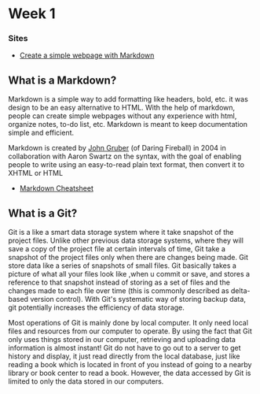 # Week 1

### Sites
* [Create a simple webpage with Markdown](https://medium.com/craftycode/how-to-create-a-simple-web-page-using-markdown-95e462e43e01)



## What is a Markdown?

Markdown is a simple way to add formatting like headers, bold, etc. it was design to be an easy alternative to HTML. With the help of markdown, people can create simple webpages without any experience with html, organize notes, to-do list, etc. Markdown is meant to keep documentation simple and efficient.

Markdown is created by [John Gruber](https://en.wikipedia.org/wiki/John_Gruber) (of Daring Fireball) in 2004 in collaboration with Aaron Swartz on the syntax, with the goal of enabling people to write using an easy-to-read plain text format, then convert it to XHTML or HTML

* [Markdown Cheatsheet](https://github.com/adam-p/markdown-here/wiki/Markdown-Cheatsheet)

## What is a Git?

Git is a like a smart data storage system where it take snapshot of the project files. Unlike other previous data storage systems, where they will save a copy of the project file at certain intervals of time, Git take a snapshot of the project files only when there are changes being made. Git store data like a series of snapshots of small files. Git basically takes a picture of what all your files look like ,when u commit or save, and stores a reference to that snapshot instead of storing as a set of files and the changes made to each file over time (this is commonly described as delta-based version control). With Git's systematic way of storing backup data, git potentially increases the efficiency of data storage.

Most operations of Git is mainly done by local computer. It only need local files and resources from our computer to operate. By using the fact that Git only uses things stored in our computer, retrieving and uploading data information is almost instant! Git do not have to go out to a server to get history and display, it just read directly from the local database, just like reading a book which is located in front of you instead of going to a nearby library or book center to read a book. However, the data accessed by Git is limited to only the data stored in our computers.

